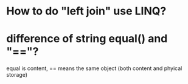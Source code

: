 # How to do "left join" use LINQ?


# difference of string equal() and "=="?
equal is content, == means the same object (both content and phyical storage)
